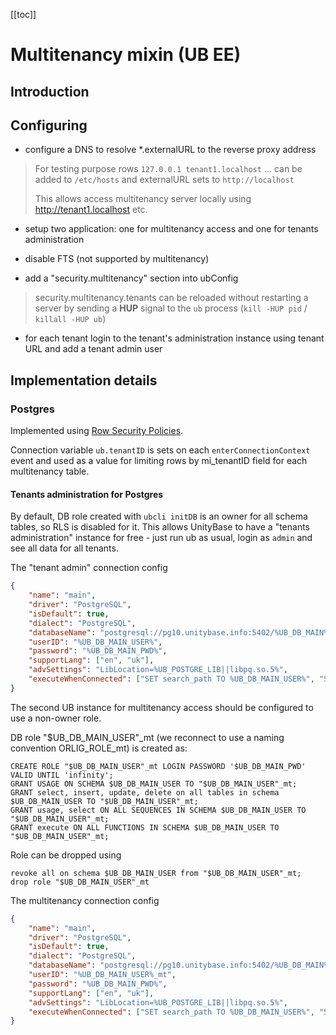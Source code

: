 [[toc]]

# Multitenancy mixin (UB EE)

## Introduction

## Configuring
 - configure a DNS to resolve *.externalURL to the reverse proxy address

> For testing purpose rows `127.0.0.1 tenant1.localhost` ... can be added to `/etc/hosts` and externalURL sets to `http://localhost` 
>
> This allows access multitenancy server locally using http://tenant1.localhost etc. 

 - setup two application: one for multitenancy access and one for tenants administration
 - disable FTS (not supported by multitenancy)

 - add a "security.multitenancy" section into ubConfig

> security.multitenancy.tenants can be reloaded without restarting a server by sending a **HUP** signal to the `ub` process (`kill -HUP pid` / `killall -HUP ub`)  

 - for each tenant login to the tenant's administration instance using tenant URL and add a tenant admin user

## Implementation details
### Postgres
Implemented using [Row Security Policies](https://www.postgresql.org/docs/current/ddl-rowsecurity.html).

Connection variable `ub.tenantID` is sets on each `enterConnectionContext` event and used as a value for
limiting rows by mi_tenantID field for each multitenancy table.

#### Tenants administration for Postgres
By default, DB role created with `ubcli initDB` is an owner for all schema tables, so RLS is disabled for it.
This allows UnityBase to have a "tenants administration" instance for free - just run ub as usual, login as `admin`
and see all data for all tenants.

The "tenant admin" connection config
```json
{
    "name": "main",
    "driver": "PostgreSQL",
    "isDefault": true,
    "dialect": "PostgreSQL",
    "databaseName": "postgresql://pg10.unitybase.info:5402/%UB_DB_MAIN%?tcp_user_timeout=3000",
    "userID": "%UB_DB_MAIN_USER%",
    "password": "%UB_DB_MAIN_PWD%",
    "supportLang": ["en", "uk"],
    "advSettings": "LibLocation=%UB_POSTGRE_LIB||libpq.so.5%",
    "executeWhenConnected": ["SET search_path TO %UB_DB_MAIN_USER%", "SET ub.tenantID=0"]
}
```

The second UB instance for multitenancy access should be configured to use a non-owner role.

DB role "$UB_DB_MAIN_USER"_mt (we reconnect to use a naming convention ORLIG_ROLE_mt) is created as:
```
CREATE ROLE "$UB_DB_MAIN_USER"_mt LOGIN PASSWORD '$UB_DB_MAIN_PWD' VALID UNTIL 'infinity';
GRANT USAGE ON SCHEMA $UB_DB_MAIN_USER TO "$UB_DB_MAIN_USER"_mt;
GRANT select, insert, update, delete on all tables in schema $UB_DB_MAIN_USER TO "$UB_DB_MAIN_USER"_mt;
GRANT usage, select ON ALL SEQUENCES IN SCHEMA $UB_DB_MAIN_USER TO "$UB_DB_MAIN_USER"_mt;
GRANT execute ON ALL FUNCTIONS IN SCHEMA $UB_DB_MAIN_USER TO "$UB_DB_MAIN_USER"_mt;
```

Role can be dropped using
```
revoke all on schema $UB_DB_MAIN_USER from "$UB_DB_MAIN_USER"_mt;
drop role "$UB_DB_MAIN_USER"_mt
```

The multitenancy connection config
```json
{
    "name": "main",
    "driver": "PostgreSQL",
    "isDefault": true,
    "dialect": "PostgreSQL",
    "databaseName": "postgresql://pg10.unitybase.info:5402/%UB_DB_MAIN%?tcp_user_timeout=3000",
    "userID": "%UB_DB_MAIN_USER%_mt",
    "password": "%UB_DB_MAIN_PWD%",
    "supportLang": ["en", "uk"],
    "advSettings": "LibLocation=%UB_POSTGRE_LIB||libpq.so.5%",
    "executeWhenConnected": ["SET search_path TO %UB_DB_MAIN_USER%", "SET ub.tenantID=0"]
}
```
